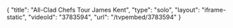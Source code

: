 {
    "title": "All-Clad Chefs Tour James Kent",
    "type": "solo",
    "layout": "iframe-static",
    "videoId": "3783594",
    "url": "\/tvpembed\/3783594"
}